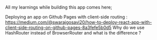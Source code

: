 All my learnings while building this app comes here;

Deploying an app on Github Pages with client-side routing : https://medium.com/@swarajgosavi20/how-to-deploy-react-app-with-client-side-routing-on-github-pages-8a3fefe5b0d5
Why do we use HashRouter instead of BrowserRouter and what is the difference ?
